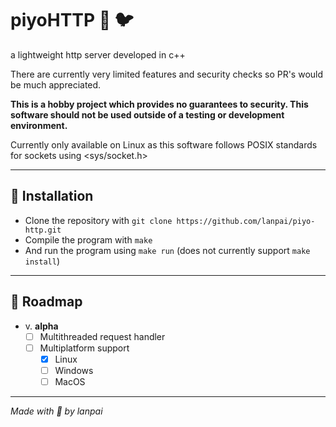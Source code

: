 # piyoHTTP :love_letter: 🐦
a lightweight http server developed in c++

There are currently very limited features and security checks so PR's would be much appreciated.

**This is a hobby project which provides no guarantees to security. This software should not be used outside of a testing or development environment.**

Currently only available on Linux as this software follows POSIX standards for sockets using <sys/socket.h>

---

## 💽 Installation
- Clone the repository with `git clone https://github.com/lanpai/piyo-http.git`
- Compile the program with `make`
- And run the program using `make run` (does not currently support `make install`)

---

## 🚧 Roadmap
- v. **alpha**
  - [ ] Multithreaded request handler
  - [ ] Multiplatform support
    - [x] Linux
    - [ ] Windows
    - [ ] MacOS

---

*Made with 💖 by lanpai*
